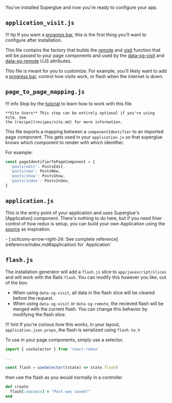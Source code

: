 You've installed Superglue and now you're ready to configure your app.

## `application_visit.js`

!!! tip
    If you want a [progress bar], this is the first thing you'll want to
    configure after installation.

This file contains the factory that builds the [remote] and [visit]
function that will be passed to your page components and used by the
[data-sg-visit] and [data-sg-remote] UJS attributes.

This file is meant for you to customize. For example, you'll likely
want to add a [progress bar], control how visits work, or flash
when the internet is down.

[remote]: requests.md#remote
[visit]: requests.md#visit
[data-sg-remote]: ujs.md#data-sg-remote
[data-sg-visit]: ujs.md#data-sg-visit
[progress bar]: recipes/progress-bar.md


## `page_to_page_mapping.js`

!!! info
    Stop by the [tutorial] to learn how to work with this file.

    **Vite Users** This step can be entirely optional if you're using Vite. See
    the [recipe](recipes/vite.md) for more information.

This file exports a mapping between a `componentIdentifier` to an imported page
component. This gets used in your `application.js` so that superglue knows
which component to render with which identifier.

For example:

```js
const pageIdentifierToPageComponent = {
  'posts/edit': PostsEdit,
  'posts/new': PostsNew,
  'posts/show': PostsShow,
  'posts/index': PostsIndex,
}
```

[tutorial]: tutorial.md

## `application.js`

This is the entry point of your application and uses Superglue's [Application]
component. There's nothing to do here, but if you need finer control of
how redux is setup, you can build your own Application using the [source] as
inspiration.

[source]: https://github.com/thoughtbot/superglue/blob/main/superglue/lib/index.tsx#L114

<div class="grid cards" markdown>
  -  [:octicons-arrow-right-24: See complete reference](reference/index.md#application)
     for `Application`
</div>

## `flash.js`

The installation generator will add a `flash.js` slice to `app/javascript/slices`
and will work with the Rails `flash`. You can modify this however you like, out of the box:

  - When using `data-sg-visit`, all data in the flash slice will be cleared before the request.
  - When using `data-sg-visit` or `data-sg-remote`, the recieved flash
    will be merged with the current flash. You can change this behavior
    by modifying the flash slice.


!!! hint
    If you're curious how this works, in your layout, `application.json.props`,
    the flash is serialized using `flash.to_h`


To use in your page components, simply use a selector.

```jsx
import { useSelector } from 'react-redux'

...

const flash = useSelector((state) => state.flash)
```

then use the flash as you would normally in a controller

```ruby
def create
  flash[:success] = "Post was saved!"
end
```

[buildStore]: reference/index.md#buildstore
[visitAndRemote]: requests.md
[mapping]: reference/index.md#mapping
[installation]: installation.md

